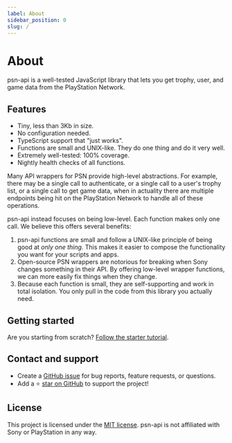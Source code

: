 ```yaml
---
label: About
sidebar_position: 0
slug: /
---
```


# About

psn-api is a well-tested JavaScript library that lets you get trophy, user, and game data from the PlayStation Network.

## Features

- Tiny, less than 3Kb in size.
- No configuration needed.
- TypeScript support that "just works".
- Functions are small and UNIX-like. They do one thing and do it very well.
- Extremely well-tested: 100% coverage.
- Nightly health checks of all functions.

Many API wrappers for PSN provide high-level abstractions. For example, there may be a single call to authenticate, or a single call to a user's trophy list, or a single call to get game data, when in actuality there are multiple endpoints being hit on the PlayStation Network to handle all of these operations.

psn-api instead focuses on being low-level. Each function makes only one call. We believe this offers several benefits:

1. psn-api functions are small and follow a UNIX-like principle of being good at _only one thing_. This makes it easier to compose the functionality you want for your scripts and apps.
2. Open-source PSN wrappers are notorious for breaking when Sony changes something in their API. By offering low-level wrapper functions, we can more easily fix things when they change.
3. Because each function is small, they are self-supporting and work in total isolation. You only pull in the code from this library you actually need.

## Getting started

Are you starting from scratch? [Follow the starter tutorial](/get-started).

## Contact and support

- Create a [GitHub issue](https://github.com/achievements-app/psn-api/issues) for bug reports, feature requests, or questions.
- Add a ⭐️ [star on GitHub](https://github.com/achievements-app/psn-api) to support the project!

## License

This project is licensed under the [MIT license](https://github.com/achievements-app/psn-api/blob/main/LICENSE.md). psn-api is not affiliated with Sony or PlayStation in any way.
